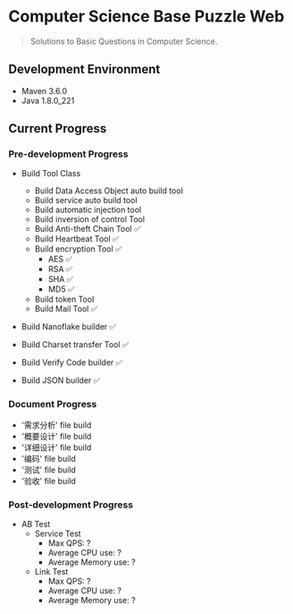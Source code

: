 # Computer Science Base Puzzle Web

> Solutions to Basic Questions in Computer Science.





## Development Environment

* Maven 3.6.0
* Java 1.8.0_221



## Current Progress

### Pre-development Progress

* Build Tool Class

  * Build Data Access Object auto build tool
  * Build service auto build tool
  * Build automatic injection tool
  * Build inversion of control Tool
  * Build Anti-theft Chain Tool ✅
  * Build Heartbeat Tool ✅
  * Build encryption Tool ✅
    * AES ✅
    * RSA ✅
    * SHA ✅
    * MD5 ✅
  * Build token Tool
  * Build Mail Tool ✅
  
* Build Nanoflake builder ✅
  
* Build Charset transfer Tool ✅
  
* Build Verify Code builder ✅
  
* Build JSON builder ✅
  
  

### Document Progress

* '需求分析' file build
* '概要设计' file build
* '详细设计' file build
* '编码' file build
* '测试' file build
* '验收' file build



### Post-development Progress

* AB Test
  * Service Test
    * Max QPS: ?
    * Average CPU use: ?
    * Average Memory use: ?
  * Link Test
    * Max QPS: ?
    * Average CPU use: ?
    * Average Memory use: ?